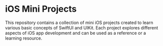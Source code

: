 # iOS Mini Projects

This repository contains a collection of mini iOS projects created to learn various basic concepts of SwiftUI and UIKit. Each project explores different aspects of iOS app development and can be used as a reference or a learning resource.